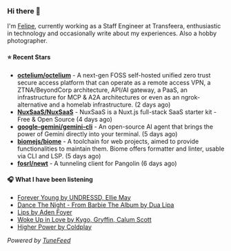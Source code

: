 ### Hi there 👋

I'm [Felipe](https://felipevm.com), currently working as a Staff Engineer at Transfeera, enthusiastic in technology and occasionally write about my experiences. Also a hobby photographer.

#### ⭐ Recent Stars
- **[octelium/octelium](https://github.com/octelium/octelium)** - A next-gen FOSS self-hosted unified zero trust secure access platform that can operate as a remote access VPN, a ZTNA/BeyondCorp architecture, API/AI gateway, a PaaS, an infrastructure for MCP &amp; A2A architectures or even as an ngrok-alternative and a homelab infrastructure. (2 days ago)
- **[NuxSaaS/NuxSaaS](https://github.com/NuxSaaS/NuxSaaS)** - NuxSaaS is a Nuxt.js full-stack SaaS starter kit - Free &amp; Open Source (4 days ago)
- **[google-gemini/gemini-cli](https://github.com/google-gemini/gemini-cli)** - An open-source AI agent that brings the power of Gemini directly into your terminal. (5 days ago)
- **[biomejs/biome](https://github.com/biomejs/biome)** - A toolchain for web projects, aimed to provide functionalities to maintain them. Biome offers formatter and linter, usable via CLI and LSP. (5 days ago)
- **[fosrl/newt](https://github.com/fosrl/newt)** - A tunneling client for Pangolin (6 days ago)

#### 🎧 What I have been listening
- [Forever Young by UNDRESSD, Ellie May](https://open.spotify.com/track/1J2EmhjTmHQxLShYQK7Xti)
- [Dance The Night - From Barbie The Album by Dua Lipa](https://open.spotify.com/track/1vYXt7VSjH9JIM5oRRo7vA)
- [Lips by Aden Foyer](https://open.spotify.com/track/12vs8cG1lkt4Eq53nLK2GV)
- [Woke Up in Love by Kygo, Gryffin, Calum Scott](https://open.spotify.com/track/21H0pUV2uPIPcFnFhgTBjo)
- [Higher Power by Coldplay](https://open.spotify.com/track/0939D7aT18uBDS2MTjWzct)

_Powered by [TuneFeed](https://tunefeed.app?ref=github.com)_
